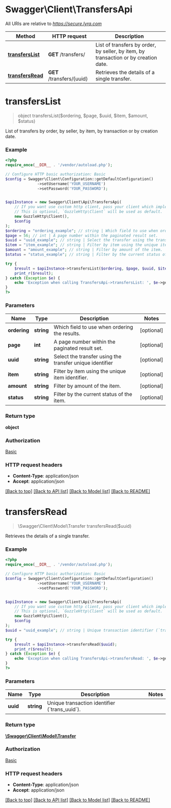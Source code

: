 # Swagger\Client\TransfersApi

All URIs are relative to *https://secure.lyra.com*

Method | HTTP request | Description
------------- | ------------- | -------------
[**transfersList**](TransfersApi.md#transfersList) | **GET** /transfers/ | List of transfers by order, by seller, by item, by transaction or by creation date.
[**transfersRead**](TransfersApi.md#transfersRead) | **GET** /transfers/{uuid} | Retrieves the details of a single transfer.


# **transfersList**
> object transfersList($ordering, $page, $uuid, $item, $amount, $status)

List of transfers by order, by seller, by item, by transaction or by creation date.



### Example
```php
<?php
require_once(__DIR__ . '/vendor/autoload.php');

// Configure HTTP basic authorization: Basic
$config = Swagger\Client\Configuration::getDefaultConfiguration()
              ->setUsername('YOUR_USERNAME')
              ->setPassword('YOUR_PASSWORD');


$apiInstance = new Swagger\Client\Api\TransfersApi(
    // If you want use custom http client, pass your client which implements `GuzzleHttp\ClientInterface`.
    // This is optional, `GuzzleHttp\Client` will be used as default.
    new GuzzleHttp\Client(),
    $config
);
$ordering = "ordering_example"; // string | Which field to use when ordering the results.
$page = 56; // int | A page number within the paginated result set.
$uuid = "uuid_example"; // string | Select the transfer using the transfer unique identifier
$item = "item_example"; // string | Filter by item using the unique item identifier.
$amount = "amount_example"; // string | Filter by amount of the item.
$status = "status_example"; // string | Filter by the current status of the item.

try {
    $result = $apiInstance->transfersList($ordering, $page, $uuid, $item, $amount, $status);
    print_r($result);
} catch (Exception $e) {
    echo 'Exception when calling TransfersApi->transfersList: ', $e->getMessage(), PHP_EOL;
}
?>
```

### Parameters

Name | Type | Description  | Notes
------------- | ------------- | ------------- | -------------
 **ordering** | **string**| Which field to use when ordering the results. | [optional]
 **page** | **int**| A page number within the paginated result set. | [optional]
 **uuid** | **string**| Select the transfer using the transfer unique identifier | [optional]
 **item** | **string**| Filter by item using the unique item identifier. | [optional]
 **amount** | **string**| Filter by amount of the item. | [optional]
 **status** | **string**| Filter by the current status of the item. | [optional]

### Return type

**object**

### Authorization

[Basic](../../README.md#Basic)

### HTTP request headers

 - **Content-Type**: application/json
 - **Accept**: application/json

[[Back to top]](#) [[Back to API list]](../../README.md#documentation-for-api-endpoints) [[Back to Model list]](../../README.md#documentation-for-models) [[Back to README]](../../README.md)

# **transfersRead**
> \Swagger\Client\Model\Transfer transfersRead($uuid)

Retrieves the details of a single transfer.



### Example
```php
<?php
require_once(__DIR__ . '/vendor/autoload.php');

// Configure HTTP basic authorization: Basic
$config = Swagger\Client\Configuration::getDefaultConfiguration()
              ->setUsername('YOUR_USERNAME')
              ->setPassword('YOUR_PASSWORD');


$apiInstance = new Swagger\Client\Api\TransfersApi(
    // If you want use custom http client, pass your client which implements `GuzzleHttp\ClientInterface`.
    // This is optional, `GuzzleHttp\Client` will be used as default.
    new GuzzleHttp\Client(),
    $config
);
$uuid = "uuid_example"; // string | Unique transaction identifier (`trans_uuid`).

try {
    $result = $apiInstance->transfersRead($uuid);
    print_r($result);
} catch (Exception $e) {
    echo 'Exception when calling TransfersApi->transfersRead: ', $e->getMessage(), PHP_EOL;
}
?>
```

### Parameters

Name | Type | Description  | Notes
------------- | ------------- | ------------- | -------------
 **uuid** | **string**| Unique transaction identifier (&#x60;trans_uuid&#x60;). |

### Return type

[**\Swagger\Client\Model\Transfer**](../Model/Transfer.md)

### Authorization

[Basic](../../README.md#Basic)

### HTTP request headers

 - **Content-Type**: application/json
 - **Accept**: application/json

[[Back to top]](#) [[Back to API list]](../../README.md#documentation-for-api-endpoints) [[Back to Model list]](../../README.md#documentation-for-models) [[Back to README]](../../README.md)

